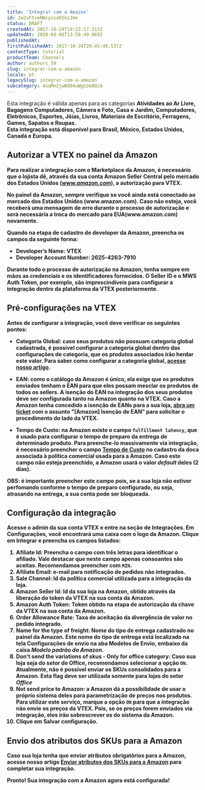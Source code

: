 ```yaml
---
title: 'Integrar com a Amazon'
id: 2w2vFtveNWcycooEGks2me
status: DRAFT
createdAt: 2017-10-24T19:22:17.213Z
updatedAt: 2020-03-06T13:56:49.869Z
publishedAt: 
firstPublishedAt: 2017-10-24T20:45:46.537Z
contentType: tutorial
productTeam: Channels
author: authors_59
slug: integrar-com-a-amazon
locale: pt
legacySlug: integrar-com-a-amazon
subcategory: 4uqMnZjwBO04uWgCom8QiA
---
```


<div class="alert alert-warning"> 
Esta integração é válida apenas para as categorias <b>Atividades ao Ar Livre<b>, <b>Bagagens</b> <b>Computadores</b>, <b>Câmera e Foto</b>, <b>Casa e Jardim</b>, <b>Computadores</b>, <b>Eletrônicos</b>, <b>Esportes</b>, <b>Jóias</b>, <b>Livros</b>, <b>Materiais de Escritório</b>, <b>Ferragens</b>, <b>Games</b>, <b>Sapatos</b> e <b>Roupas</b>.
</div>

<div class="alert alert-warning">
Esta integração está disponível para Brasil, México, Estados Unidos, Canadá e Europa.
</div>

## Autorizar a VTEX no painel da Amazon

Para realizar a integração com o Marketplace da Amazon, é necessário que o lojista dê, através da sua conta Amazon Seller Central pelo mercado dos Estados Unidos (_www.amazon.com_), a autorização para VTEX. 

<div class="alert alert-warning">
No painel da Amazon, sempre verifique se você ainda está conectado ao mercado dos Estados Unidos (www.amazon.com). Caso não esteja, você receberá uma mensagem de erro durante o processo de autorização e será necessária a troca do mercado para EUA(www.amazon.com) novamente.
</div>

Quando na etapa de cadastro de developer da Amazon, preencha os campos da seguinte forma:
- Developer’s Name: VTEX  
- Developer Account Number: 2625-4263-7910  

__Durante todo o processo de autorização na Amazon, tenha sempre em mãos as credenciais e os identificadores fornecidos.__ O Seller ID e o MWS Auth Token, por exemplo, são imprescindíveis para configurar a integração dentro da plataforma da VTEX posteriormente.

## Pré-configurações na VTEX

Antes de configurar a integração, você deve verificar os seguintes pontos:

  - __Categoria Global:__ caso seus produtos não possuam categoria global cadastrada, é possível configurar a categoria global dentro das configurações de categoria, que os produtos associados irão herdar este valor. Para saber como configurar a categoria global, [acesse nosso artigo](/pt/tutorial/configurando-a-categoria-global).

  - __EAN:__ como o catálogo da Amazon é único, ela exige que os produtos enviados tenham o EAN para que eles possam mesclar os produtos de todos os sellers. A isenção do EAN na integração dos seus produtos deve ser configurada tanto na Amazon quanto na VTEX. Caso a Amazon tenha concedido a isenção de EANs para a sua loja, [abra um ticket](https://support.vtex.com/hc/pt-br) com o assunto "[Amazon] Isenção de EAN" para solicitar o procedimento do lado da VTEX.

 - __Tempo de Custo:__ na Amazon existe o campo `fulfillment latency`, que é __usado para configurar o tempo de preparo da entrega de determinado produto__. Para preenche-lo massivamente via integração, é necessário preencher o campo [Tempo de Custo](http://help.vtex.com/pt/tutorial/como-cadastrar-doca) no cadastro da doca associada à política comercial usada para a Amazon. Caso este campo não esteja preenchido, a Amazon usará o valor *default* deles (2 dias).
  
<div class="alert alert-warning">
OBS: é importante preencher este campo pois, se a sua loja não estiver perfomando conforme o tempo de preparo configurado, ou seja, atrasando na entrega, a sua conta pode ser bloqueada.
</div>

## Configuração da integração
  
Acesse o admin da sua conta VTEX e entre na seção de __Integrações__. Em __Configurações__, você encontrará uma caixa com o logo da Amazon. Clique em __Integrar__ e preencha os campos listados: 

1. __Afiliate Id__: Preencha o campo com três letras para identificar o afiliado. Vale destacar que neste campo apenas __consoantes__ são aceitas. Recomendamos preencher com `MZN`.
2. __Afiliate Email__: e-mail para notificação de pedidos não integrados.
3. __Sale Channel__: Id da política comercial utilizada para a integração da loja.
4. __Amazon Seller Id__: Id da sua loja na Amazon, obtido através da liberação do token da VTEX na sua conta da Amazon.
5. __Amazon Auth Token__: Token obtido na etapa de autorização da chave da VTEX na sua conta da Amazon. 
6. __Order Allowance Rate__: Taxa de aceitação da divergência de valor no pedido integrado.
7. __Name for the type of freight__: Nome do tipo de entrega cadastrado no painel da Amazon. Este nome do tipo de entrega está localizado na tela __Configurações de envio__ na aba __Modelos de Envio__, __embaixo__ da caixa _Modelo padrão da Amazon_.
8. __Don't send the variations of skus - Only for office category__: Caso sua loja seja do setor de __Office__,  recomendamos selecionar a opção `ON`. Atualmente, não é possível enviar os SKUs consolidados para a Amazon. __Esta flag deve ser utilizada somente para lojas do setor *Office*__  
9. __Not send price to Amazon:__ a Amazon dá a possibilidade de usar o próprio sistema deles para parametrização de preços nos produtos. __Para utilizar este serviço, marque a opção `ON` para que a integração não envie os preços da VTEX.__ Pois, se os preços forem enviados via integração, eles irão sobrescrever os do sistema da Amazon.
10. Clique em __Salvar configuração__.

## Envio dos atributos dos SKUs para a Amazon

Caso sua loja tenha que enviar atributos obrigatórios para a Amazon, acesse nosso artigo [Enviar atributos dos SKUs para a Amazon](/pt/tutorial/enviar-atributos-dos-skus-para-a-amazon) para completar sua integração.

Pronto! Sua integração com a Amazon agora está configurada!
